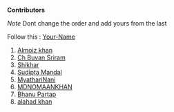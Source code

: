 
**Contributors**

*Note* Dont change the order and add yours from the last 

Follow this : [Your-Name](Your-github-handle)

1. [Almoiz khan](https://github.com/moiz2405)
2. [Ch Buvan Sriram](https://github.com/Bhuvan210)
3. [Shikhar](https://github.com/Shikharkumar1)
4. [Sudipta Mandal](https://github.com/imsudiptaa)
5. [MyathariNani](https://github.com/Myatharinani)
6. [MDNOMAANKHAN](https://github.com/MDNOMAANKHAN)
7. [Bhanu Partap](https://github.com/Bhanu-partap-13)
8. [alahad khan](https://github.com/bubbles-jp)
